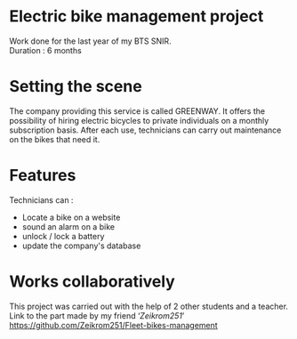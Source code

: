 # Electric bike management project
Work done for the last year of my BTS SNIR.  
Duration : 6 months

# Setting the scene
The company providing this service is called GREENWAY.
It offers the possibility of hiring electric bicycles to private individuals on a monthly subscription basis. After each use, technicians can carry out maintenance on the bikes that need it.

# Features
Technicians can :
* Locate a bike on a website
* sound an alarm on a bike
* unlock / lock a battery
* update the company's database

# Works collaboratively
This project was carried out with the help of 2 other students and a teacher.  
Link to the part made by my friend ‘_Zeikrom251_’ <ins>https://github.com/Zeikrom251/Fleet-bikes-management<ins>
